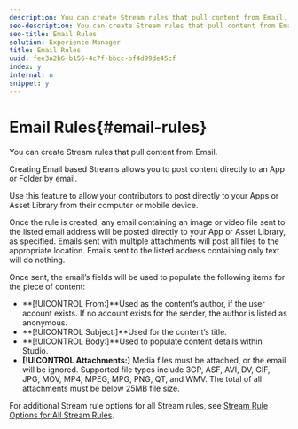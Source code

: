 ```yaml
---
description: You can create Stream rules that pull content from Email.
seo-description: You can create Stream rules that pull content from Email.
seo-title: Email Rules
solution: Experience Manager
title: Email Rules
uuid: fee3a2b6-b156-4c7f-bbcc-bf4d99de45cf
index: y
internal: n
snippet: y
---
```


# Email Rules{#email-rules}

You can create Stream rules that pull content from Email.

Creating Email based Streams allows you to post content directly to an App or Folder by email.

Use this feature to allow your contributors to post directly to your Apps or Asset Library from their computer or mobile device.

Once the rule is created, any email containing an image or video file sent to the listed email address will be posted directly to your App or Asset Library, as specified. Emails sent with multiple attachments will post all files to the appropriate location. Emails sent to the listed address containing only text will do nothing.

Once sent, the email’s fields will be used to populate the following items for the piece of content:

* **[!UICONTROL From:]**Used as the content’s author, if the user account exists. If no account exists for the sender, the author is listed as anonymous.
* **[!UICONTROL Subject:]**Used for the content’s title.
* **[!UICONTROL Body:]**Used to populate content details within Studio.
* **[!UICONTROL Attachments:]** Media files must be attached, or the email will be ignored. Supported file types include 3GP, ASF, AVI, DV, GIF, JPG, MOV, MP4, MPEG, MPG, PNG, QT, and WMV. The total of all attachments must be below 25MB file size.

For additional Stream rule options for all Stream rules, see [Stream Rule Options for All Stream Rules](c-stream-rule-options-for-all-stream-rules.md#c_stream_rule_options_for_all_stream_rules). 
